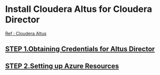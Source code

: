 # Install Cloudera Altus for Cloudera Director

[Ref : Cloudera Altus](https://www.cloudera.com/documentation/director/latest/topics/director_get_started_azure_obtain_credentials.html)

## [STEP 1.Obtaining Credentials for Altus Director](https://www.cloudera.com/documentation/director/latest/topics/director_get_started_azure_obtain_credentials.html#concept_jrx_gfp_hw)

## [STEP 2.Setting up Azure Resources](https://www.cloudera.com/documentation/director/latest/topics/director_get_started_azure_set_up_resources.html#concept_a5x_zmw_hw)

